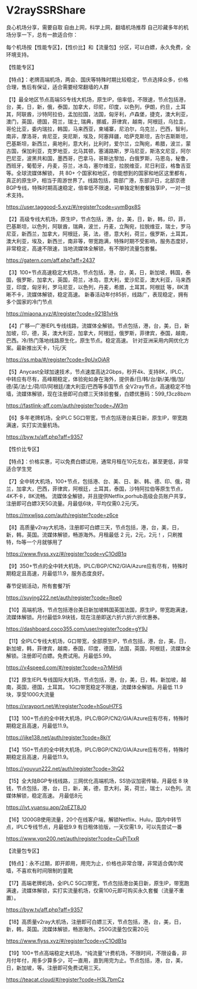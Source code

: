 # V2raySSRShare
良心机场分享，需要自取
自由上网，科学上网，翻墙机场推荐
自己珍藏多年的机场分享一下，总有一款适合你：

每个机场按【性能专区】，【性价比】和【流量包】分区，可以白嫖，永久免费，全环境支持。

【性能专区】

【特点】：老牌高端机场，两会、国庆等特殊时期比较稳定，节点选择众多，价格合理，售后有保证，适合需要经常翻墙的人群

【1】最全地区节点高端SS专线大机场，原生IP，倍率低，不限速，节点包括港，台，美，日，新，俄，泰国，加拿大，印尼，印度，以色列，伊朗，约旦，土耳其，阿联酋，沙特阿拉伯，孟加拉国，法国，匈牙利，卢森堡，捷克，澳大利亚，澳门，英国，德国，荷兰，瑞士, 瑞典，挪威，菲律宾，越南，阿根廷，乌拉圭，哥伦比亚，委内瑞拉，韩国，马来西亚，柬埔寨，尼泊尔，乌克兰，巴西，智利，南非，摩洛哥，肯尼亚，突尼斯，埃及，阿塞拜疆，哈萨克斯坦，吉尔吉斯斯坦，巴基斯坦，新西兰，奥地利，意大利，比利时，爱尔兰，立陶宛，希腊，波兰，蒙古国，保加利亚，克罗地亚，北马其顿，塞浦路斯，罗马尼亚，斯洛文尼亚，阿尔巴尼亚，波黑共和国，墨西哥，巴拿马，哥斯达黎加，白俄罗斯，马恩岛，秘鲁，西班牙，葡萄牙，丹麦，芬兰，冰岛，塞尔维亚，拉脱维亚，尼日利亚，格鲁吉亚等。全球流媒体解锁， 共 80+ 个国家和地区，你能想到的国家和地区这里都有，真正的原生IP，相当于周游世界了。线路包括，南部广港，东部沪日，北部京德 BGP专线，特殊时期高速稳定，倍率低不限速，可单独定制套餐独享IP，一对一技术支持。

https://user.taggood-5.xyz/#/register?code=uymBgx8S


【2】高级专线大机场，原生IP，节点包括，港，台，美，日，新，韩，印，菲，巴基斯坦，以色列，阿联酋，瑞典，波兰，丹麦，立陶宛，拉脱维亚，瑞士，罗马尼亚，新西兰，加拿大，阿根廷，英，法，德，意大利，荷兰，俄罗斯，土耳其，澳大利亚，埃及，新西兰，南非等，带宽跑满，特殊时期不受影响，服务态度好，非常稳定，高速不限速，当地流媒体全解锁，有不限时流量包套餐。

https://gatern.com/aff.php?aff=2437

	
【3】100+节点高速稳定大机场，节点包括，港，台，美，日，新加坡，韩国，泰国，俄罗斯，加拿大，英国，荷兰，冰岛，意大利，爱沙尼亚，澳大利亚，马来西亚，印度，匈牙利，罗马尼亚，以色列，丹麦，希腊，土耳其，阿根廷 等，8K清晰不卡，流媒体解锁，稳定高速。 新春活动年付85折，线路广，表现稳定，拥有多个国家的冷门节点

https://miaona.xyz/#/register?code=921B1vHk

【4】广移—广港IEPL专线线路，流媒体全解锁。节点包括，港，台，美，日，新加坡，印，德，英，澳大利亚，加拿大，阿根廷，俄罗斯，菲律宾，泰国，越南，巴西。冷/热门落地线路原生化，原生节点。稳定高速。 针对亚洲采用内网优化方案。最新推出天卡，1元/天

https://ss.mba/#/register?code=9pUxOjAR

【5】Anycast全球加速技术，节点速度高达2Gbps，秒开4k、支持8K，IPLC，中转应有尽有，高峰期稳定，体验宛如身在海外，提供香/日/韩/台/新/美/俄/加/德/英/法/土/荷/印/阿根廷/澳大利亚/巴西等多国节点 全V2ray节点，高速稳定不怕墙，流媒体解锁，现在注册即可白嫖三天体验套餐，白嫖优惠码：599_f3cz8bzm

https://fastlink-aff.com/auth/register?code=JW3m

【6】多年老牌机场，全IPLC 5G口带宽，节点包括港台美日新，原生IP，带宽跑满速，实打实流量机场。

https://byw.tv/aff.php?aff=9357


【性价比专区】

【特点】：价格实惠，可以免费白嫖试用，通常月租在10元左右，甚至更低，非常适合学生党

【7】全中转大机场，100+节点，包括港、台、美、日、新、韩、德、印、俄，荷兰，加拿大，巴西，菲律宾，阿根廷，土耳其，泰国，沙特阿拉伯等原生节点，4K不卡，8K流畅。 流媒体全解锁，并且提供Netflix,porhub高级会员账户共享，注册即可白嫖3天5G流量。月最低6块，平均仅需0.2元/天。

https://mxwljsq.com/auth/register?code=z6ce

【8】高质量v2ray大机场，注册即可白嫖三天，节点包括，港，台，美，日，新，韩，英国。流媒体解锁，畅游海外。月租最低 2 元，2元，2元！，只刷推特，fb等一个月就够用了

https://www.flyss.xyz/#/register?code=yC1OdB1q

【9】350+节点的全中转大机场，IPLC/BGP/CN2/GIA/Azure应有尽有，特殊时期稳定且高速，月最低11.9，服务态度良好。

春节促销活动，所有套餐7折

https://suying222.net/auth/register?code=Rpe0

【10】高端机场，节点包括港台美日新加坡韩国英国法国，原生IP，带宽跑满速，流媒体解锁。月付最低9.9块钱，现在注册即送六折六折六折优惠券。

https://dashboard.coco355.com/user/register?code=gY9J

【11】全IPLC专线大机场，G口带宽，全部原生IP，节点包括，港，台，美，日，新加坡，韩，菲律宾，越南，泰国，印度，德国，法国，英国，阿根廷，流媒体全解锁。注册即可白嫖。免费试用。月最低5.99。

https://v4speed.com/#/register?code=o7rMiHdj


【12】原生IEPL专线国际大机场，节点包括，港，台，美，日，韩，新加坡，越南，英国，德国，土耳其。 1G口带宽稳定不限速，流媒体全解锁。月最低 11.9 块，享受100G大流量

https://xrayport.net/#/register?code=hSouH7FS


【13】100+节点的全中转大机场，IPLC/BGP/CN2/GIA/Azure应有尽有，特殊时期稳定且高速，月最低11.9。

https://jike138.net/auth/register?code=8kiY

【14】150+节点的全中转大机场，IPLC/BGP/CN2/GIA/Azure应有尽有，特殊时期稳定且高速，月最低11.9。

https://youyun222.net/auth/register?code=3hQ2

【15】全大陆BGP专线线路，三网优化高端机场，SS协议加密传输，月最低 8 块钱，节点包括，港，台，日，新，美，德，意大利，英，荷兰，瑞士，以色列。流媒体解锁，稳定高速。
月最低8元

https://ivt.yuansu.app/2pEZT8J0

【16】1200GB使用流量，20个在线客户端，解锁Netflix、Hulu，国内中转节点，IPLC专线节点，月最低9.9 有日租体验版，一天仅需1.9，可以先尝试一番

https://www.vpn200.net/auth/register?code=CuPjTxxR


【流量包专区】

【特点】：永不过期，即开即用，用完为止，价格也非常合理，非常适合偶尔爬墙，不喜欢有时间限制的童靴

【17】高端老牌机场，全IPLC 5G口带宽，节点包括港台美日新，原生IP，带宽跑满速，流媒体解锁，实打实流量机场，仅需100元即可购买永久套餐（流量不重置）。

https://byw.tv/aff.php?aff=9357

【18】高质量v2ray大机场，注册即可白嫖三天，节点包括，港，台，美，日，新，韩，英国。流媒体解锁，畅游海外。250G流量包仅需20元

https://www.flyss.xyz/#/register?code=yC1OdB1q

【19】100+节点高端稳定大机场，“纯流量”计费机场，不限时间，不限设备，非月付年付，用多少算多少，可一直用，直到用完为止。节点包括，港，台，美，日，新加坡，等。注册即可免费试用三天。

https://teacat.cloud/#/register?code=H3L7bmCz

